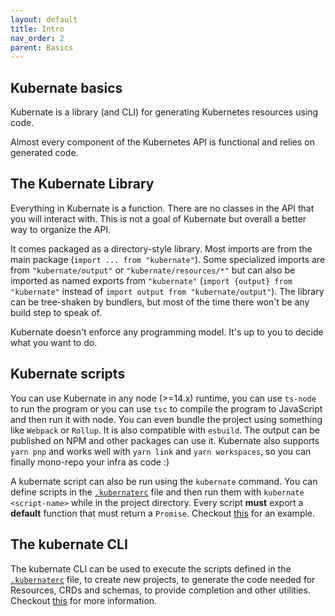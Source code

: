 ```yaml
---
layout: default
title: Intro
nav_order: 2
parent: Basics
---
```


## Kubernate basics

Kubernate is a library (and CLI) for generating Kubernetes resources using code.

Almost every component of the Kubernetes API is functional and relies on generated code.

## The Kubernate Library

Everything in Kubernate is a function. There are no classes in the API that you will interact with. This is not a goal of Kubernate but overall a better way to organize the API.

It comes packaged as a directory-style library. Most imports are from the main package (`import ... from "kubernate"`). Some specialized imports are from `"kubernate/output"` or `"kubernate/resources/*"` but can also be imported as named exports from `"kubernate"` (`import {output} from "kubernate"` instead of `import output from "kubernate/output"`). The library can be tree-shaken by bundlers, but most of the time there won't be any build step to speak of.

Kubernate doesn't enforce any programming model. It's up to you to decide what you want to do.

## Kubernate scripts

You can use Kubernate in any node (>=14.x) runtime, you can use `ts-node` to run the program or you can use `tsc` to compile the program to JavaScript and then run it with node. You can even bundle the project using something like `Webpack` or `Rollup`. It is also compatible with `esbuild`. The output can be published on NPM and other packages can use it. Kubernate also supports `yarn pnp` and works well with `yarn link` and `yarn workspaces`, so you can finally mono-repo your infra as code :)

A kubernate script can also be run using the `kubernate` command. You can define scripts in the [`.kubernaterc`](/basics/kubernaterc) file and then run them with `kubernate <script-name>` while in the project directory. Every script **must** export a **default** function that must return a `Promise`. Checkout [this](/getting-started.html#explore-the-created-project) for an example.

## The kubernate CLI

The kubernate CLI can be used to execute the scripts defined in the [`.kubernaterc`](/basics/kubernaterc) file, to create new projects, to generate the code needed for Resources, CRDs and schemas, to provide completion and other utilities. Checkout [this](/commands) for more information.
